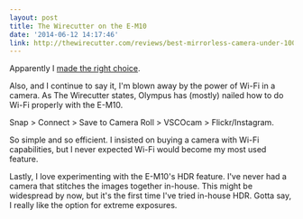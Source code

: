 ```yaml
---
layout: post
title: The Wirecutter on the E-M10
date: '2014-06-12 14:17:46'
link: http://thewirecutter.com/reviews/best-mirrorless-camera-under-1000/
---
```


Apparently I [made the right choice](http://thewirecutter.com/reviews/best-mirrorless-camera-under-1000/).

Also, and I continue to say it, I'm blown away by the power of Wi-Fi in a camera. As The Wirecutter states, Olympus has (mostly) nailed how to do Wi-Fi properly with the E-M10. 

Snap > Connect > Save to Camera Roll > VSCOcam > Flickr/Instagram. 

So simple and so efficient. I insisted on buying a camera with Wi-Fi capabilities, but I never expected Wi-Fi would become my most used feature.

Lastly, I love experimenting with the E-M10's HDR feature. I've never had a camera that stitches the images together in-house. This might be widespread by now, but it's the first time I've tried in-house HDR. Gotta say, I really like the option for extreme exposures.